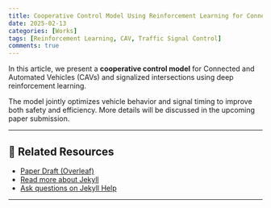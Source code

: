 ```yaml
---
title: Cooperative Control Model Using Reinforcement Learning for Connected and Automated Vehicles and Traffic Signal Light at Signalized Intersections
date: 2025-02-13
categories: [Works]
tags: [Reinforcement Learning, CAV, Traffic Signal Control]
comments: true
---
```


In this article, we present a **cooperative control model** for Connected and Automated Vehicles (CAVs) and signalized intersections using deep reinforcement learning.

The model jointly optimizes vehicle behavior and signal timing to improve both safety and efficiency. More details will be discussed in the upcoming paper submission.

---

## 🔗 Related Resources

- [Paper Draft (Overleaf)](https://ieeexplore.ieee.org/document/10884776)
- [Read more about Jekyll](http://jekyllrb.com)
- [Ask questions on Jekyll Help](https://github.com/jekyll/jekyll-help)

---
